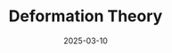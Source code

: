 ---
title: "Deformation Theory"
collection: publications
category: manuscripts
permalink: /publication/Deformation Theory
excerpt: 'Deformation.'
speaker:  All
date: '2025-03-10'
# venue: 'Journal 1'
notes1url: 'http://tea522.github.io/files/Kodaira-Nirenberg-Spencer--On the Existence of Deformations of Complex Analytic Structures.pdf'
notes2url: 'http://tea522.github.io/files/Kodaira-Spencer--On Deformations of Complex Analytic Structures I.pdf'
notes3url: 'http://tea522.github.io/files/Kodaira-Spencer--On Deformations of Complex Analytic Structures I.pdf'
notes4url: 'http://tea522.github.io/files/K. Kodaira - Complex Manifolds and Deformation of Complex Structures  (1985).pdf'
Kodairaurl: 'http://tea522.github.io/files/Kodaira-Spencer--On Deformations of Complex Analytic Structures II.pdf'
# slidesurl: 'http://academicpages.github.io/files/slides1.pdf'
# paperurl: ''
# citation: 'Your Name, You. (2009). &quot;Paper Title Number 1.&quot; <i>Journal 1</i>. 1(1).' 
---